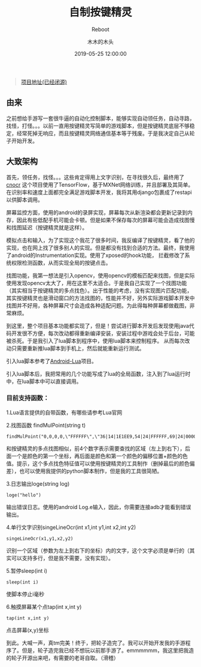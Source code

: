 ﻿---
layout:     post
title:      "自制按键精灵"
subtitle:   " Reboot"
date:       2019-05-25 12:00:00
author:     "木木的木头"
header-img: "img/14.jpg"
catalog: true
tags:
    - Android
---
>[项目地址(已经闭源)](https://github.com/jiangwei1995910/Reboot)

## 由来
之前想给手游写一套很牛逼的自动化控制脚本，能够实现自动领任务，自动寻路，找怪，打怪。。。以前一直用按键精灵写简单的游戏脚本，但是按键精灵底层不够稳定，经常死掉无响应，而且按键精灵网络通信基本等于残废。于是我决定自己从轮子开始开发。


## 大致架构
首先，领任务，找怪。。。这些肯定得用上文字识别，在寻找很久后，最终用了[cnocr](https://github.com/breezedeus/cnocr) 这个项目使用了TensorFlow，基于MXNet网络训练，并且部署及其简单。在识别率和速度上面都完全满足游戏脚本开发，我将其用django包裹成了restapi以供脚本调用。

屏幕监控方面，使用的android的录屏实现，屏幕每次从新渲染都会更新记录到内存，因此有些低配手机可能会卡顿。但是如果不保存每次的屏幕可能会造成找图慢和找图延迟（按键精灵就是这样）。

模拟点击和输入，为了实现这个我花了很多时间，我反编译了按键精灵，看了他的实现，也在网上找了很多别人的实现。但是都没有找到合适的方法。最终，我使用了android的Instrumentation实现。使用了xposed的hook功能，
拦截修改了系统权限检测函数，从而实现全局的按键点击。

找图功能，我第一想法是引入opencv，使用opencv的模板匹配来找图，但是实际使用发现opencv太大了，用在这里不太适合。于是我自己实现了一个找图功能（其实相当于按键精灵的多点找色）。出于性能的考虑，没有实现图片匹配功能，
其实按键精灵也是滑动窗口的方法找图的，性能并不好，另外实际游戏脚本开发中找图并不好用，各种屏幕尺寸会造成各种适配问题。为此得每种屏幕都做截图，非常麻烦。

到这里，整个项目基本功能都实现了，但是！尝试进行脚本开发后发现使用java代码开发很不方便，每次改动都得重新编译安装，安装过程中游戏会处于后台，可能被杀死。于是我引入了lua脚本到程序中，使用lua脚本来控制程序。
从而每次改动只需要重新推lua脚本到手机上，然后就能重新运行测试。

引入lua脚本参考了[Android-Lua](https://github.com/liangchenhe55/Android-Lua)项目。

引入lua脚本后，我把常用的几个功能写成了lua的全局函数，注入到了lua运行时中，在lua脚本中可以直接调用。


### 目前支持函数：

1.Lua语言提供的自带函数，有哪些请参考Lua官网


2.找图函数 findMulPoint(string t)
```
findMulPoint("0,0,0,0,\"FFFFFF\",\"36|14|1E1EE9,54|24|FFFFFF,69|24|000000")  
```
和按键精灵的多点找图相似，前4个数字表示需要查找的区域（左上到右下），后面一个是颜色的第一个坐标，再后面是颜色和第一个颜色的偏移位置+颜色的色值。提示，这个多点找色特征值可以使用按键精灵的工具制作（删掉最后的颜色偏差），也可以使用我提供的python脚本制作，但是我的工具很简陋。

3.日志输出loge(string log)
```
loge("hello")
```
输出错误日志。使用的android Log.e输入，因此，你需要连接adb才能看到错误输出。


4.单行文字识别singeLineOcr(int x1,int y1,int x2,int y2)
```
singeLineOcr(x1,y1,x2,y2)
```
识别一个区域（参数为左上到右下的坐标）内的文字，这个文字必须是单行的（其实可以支持多行，但是我不需要，没有实现）。

5.暂停sleep(int i)
```
sleep(int i)
```
使脚本停止i毫秒


6.触摸屏幕某个点tap(int x,int y)
```
tap(int x,int y)
```
点击屏幕(x,y)坐标


到此。大喊一声，真tm完美！终于，把轮子造完了。我可以开始开发我的手游程序了。但是，轮子造完我已经不想玩以前那手游了。emmmmmm，我这里把我造的轮子开源出来吧，有需要的老哥自取。（滑稽）

